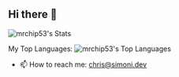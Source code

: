 ## Hi there 👋

![mrchip53's Stats](https://github-readme-stats.vercel.app/api?username=mrchip53&theme=solarized-dark&show_icons=true&hide_border=true&count_private=true)

My Top Languages:
![mrchip53's Top Languages](https://github-readme-stats.vercel.app/api/top-langs/?username=mrchip53&theme=solarized-dark&show_icons=true&hide_border=true&layout=compact)

- 📫 How to reach me: chris@simoni.dev
